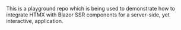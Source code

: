 This is a playground repo which is being used to demonstrate how to integrate HTMX with Blazor SSR components for a server-side, yet interactive, application.

